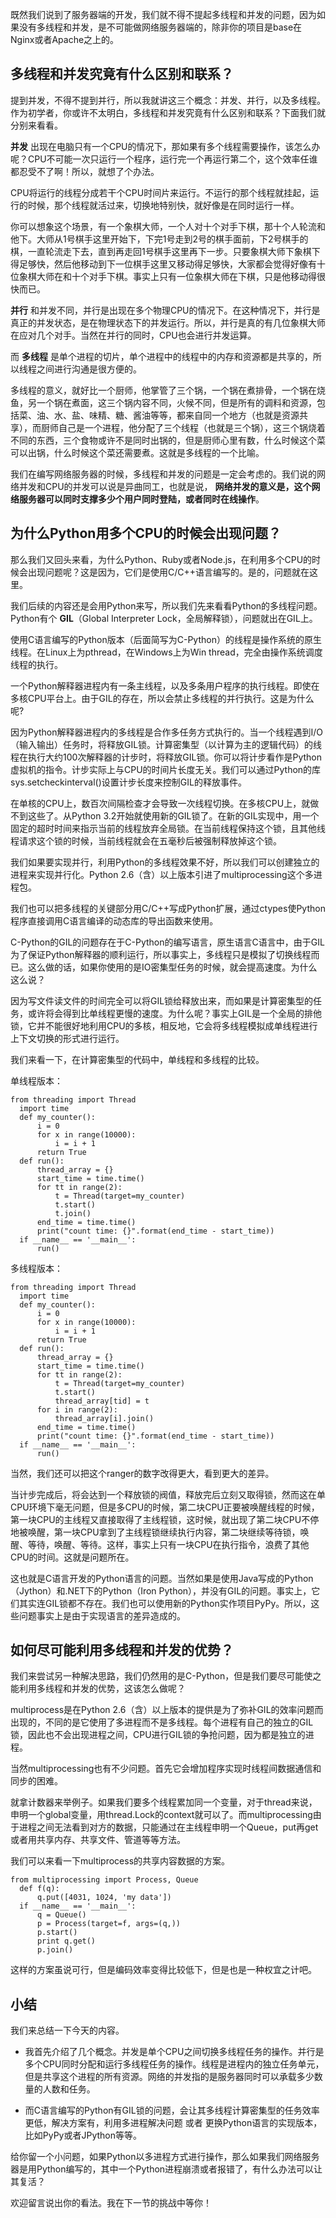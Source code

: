 既然我们说到了服务器端的开发，我们就不得不提起多线程和并发的问题，因为如果没有多线程和并发，是不可能做网络服务器端的，除非你的项目是base在Nginx或者Apache之上的。

## 多线程和并发究竟有什么区别和联系？

提到并发，不得不提到并行，所以我就讲这三个概念：并发、并行，以及多线程。作为初学者，你或许不太明白，多线程和并发究竟有什么区别和联系？下面我们就分别来看看。

**并发** 出现在电脑只有一个CPU的情况下，那如果有多个线程需要操作，该怎么办呢？CPU不可能一次只运行一个程序，运行完一个再运行第二个，这个效率任谁都忍受不了啊！所以，就想了个办法。

CPU将运行的线程分成若干个CPU时间片来运行。不运行的那个线程就挂起，运行的时候，那个线程就活过来，切换地特别快，就好像是在同时运行一样。

你可以想象这个场景，有一个象棋大师，一个人对十个对手下棋，那十个人轮流和他下。大师从1号棋手这里开始下，下完1号走到2号的棋手面前，下2号棋手的棋，一直轮流走下去，直到再走回1号棋手这里再下一步。只要象棋大师下象棋下得足够快，然后他移动到下一位棋手这里又移动得足够快，大家都会觉得好像有十位象棋大师在和十个对手下棋。事实上只有一位象棋大师在下棋，只是他移动得很快而已。

**并行** 和并发不同，并行是出现在多个物理CPU的情况下。在这种情况下，并行是真正的并发状态，是在物理状态下的并发运行。所以，并行是真的有几位象棋大师在应对几个对手。当然在并行的同时，CPU也会进行并发运算。

而 **多线程** 是单个进程的切片，单个进程中的线程中的内存和资源都是共享的，所以线程之间进行沟通是很方便的。

多线程的意义，就好比一个厨师，他掌管了三个锅，一个锅在煮排骨，一个锅在烧鱼，另一个锅在煮面，这三个锅内容不同，火候不同，但是所有的调料和资源，包括菜、油、水、盐、味精、糖、酱油等等，都来自同一个地方（也就是资源共享），而厨师自己是一个进程，他分配了三个线程（也就是三个锅），这三个锅烧着不同的东西，三个食物或许不是同时出锅的，但是厨师心里有数，什么时候这个菜可以出锅，什么时候这个菜还需要煮。这就是多线程的一个比喻。

我们在编写网络服务器的时候，多线程和并发的问题是一定会考虑的。我们说的网络并发和CPU的并发可以说是异曲同工，也就是说， **网络并发的意义是，这个网络服务器可以同时支撑多少个用户同时登陆，或者同时在线操作**。

## 为什么Python用多个CPU的时候会出现问题？

那么我们又回头来看，为什么Python、Ruby或者Node.js，在利用多个CPU的时候会出现问题呢？这是因为，它们是使用C/C++语言编写的。是的，问题就在这里。

我们后续的内容还是会用Python来写，所以我们先来看看Python的多线程问题。Python有个 **GIL**（Global Interpreter Lock，全局解释锁），问题就出在GIL上。

使用C语言编写的Python版本（后面简写为C-Python）的线程是操作系统的原生线程。在Linux上为pthread，在Windows上为Win thread，完全由操作系统调度线程的执行。

一个Python解释器进程内有一条主线程，以及多条用户程序的执行线程。即使在多核CPU平台上。由于GIL的存在，所以会禁止多线程的并行执行。这是为什么呢?

因为Python解释器进程内的多线程是合作多任务方式执行的。当一个线程遇到I/O（输入输出）任务时，将释放GIL锁。计算密集型（以计算为主的逻辑代码）的线程在执行大约100次解释器的计步时，将释放GIL锁。你可以将计步看作是Python虚拟机的指令。计步实际上与CPU的时间片长度无关。我们可以通过Python的库sys.setcheckinterval()设置计步长度来控制GIL的释放事件。

在单核的CPU上，数百次间隔检查才会导致一次线程切换。在多核CPU上，就做不到这些了。从Python 3.2开始就使用新的GIL锁了。在新的GIL实现中，用一个固定的超时时间来指示当前的线程放弃全局锁。在当前线程保持这个锁，且其他线程请求这个锁的时候，当前线程就会在五毫秒后被强制释放掉这个锁。

我们如果要实现并行，利用Python的多线程效果不好，所以我们可以创建独立的进程来实现并行化。Python 2.6（含）以上版本引进了multiprocessing这个多进程包。

我们也可以把多线程的关键部分用C/C++写成Python扩展，通过ctypes使Python程序直接调用C语言编译的动态库的导出函数来使用。

C-Python的GIL的问题存在于C-Python的编写语言，原生语言C语言中，由于GIL为了保证Python解释器的顺利运行，所以事实上，多线程只是模拟了切换线程而已。这么做的话，如果你使用的是IO密集型任务的时候，就会提高速度。为什么这么说？

因为写文件读文件的时间完全可以将GIL锁给释放出来，而如果是计算密集型的任务，或许将会得到比单线程更慢的速度。为什么呢？事实上GIL是一个全局的排他锁，它并不能很好地利用CPU的多核，相反地，它会将多线程模拟成单线程进行上下文切换的形式进行运行。

我们来看一下，在计算密集型的代码中，单线程和多线程的比较。

单线程版本：

```
from threading import Thread
  import time
  def my_counter():
      i = 0
      for x in range(10000):
          i = i + 1
      return True
  def run():
      thread_array = {}
      start_time = time.time()
      for tt in range(2):
          t = Thread(target=my_counter)
          t.start()
          t.join()
      end_time = time.time()
      print("count time: {}".format(end_time - start_time))
  if __name__ == '__main__':
      run()

```

多线程版本：

```
from threading import Thread
  import time
  def my_counter():
      i = 0
      for x in range(10000):
          i = i + 1
      return True
  def run():
      thread_array = {}
      start_time = time.time()
      for tt in range(2):
          t = Thread(target=my_counter)
          t.start()
          thread_array[tid] = t
      for i in range(2):
          thread_array[i].join()
      end_time = time.time()
      print("count time: {}".format(end_time - start_time))
  if __name__ == '__main__':
      run()

```

当然，我们还可以把这个ranger的数字改得更大，看到更大的差异。

当计步完成后，将会达到一个释放锁的阀值，释放完后立刻又取得锁，然而这在单CPU环境下毫无问题，但是多CPU的时候，第二块CPU正要被唤醒线程的时候，第一块CPU的主线程又直接取得了主线程锁，这时候，就出现了第二块CPU不停地被唤醒，第一块CPU拿到了主线程锁继续执行内容，第二块继续等待锁，唤醒、等待，唤醒、等待。这样，事实上只有一块CPU在执行指令，浪费了其他CPU的时间。这就是问题所在。

这也就是C语言开发的Python语言的问题。当然如果是使用Java写成的Python（Jython）和.NET下的Python（Iron Python），并没有GIL的问题。事实上，它们其实连GIL锁都不存在。我们也可以使用新的Python实作项目PyPy。所以，这些问题事实上是由于实现语言的差异造成的。

## 如何尽可能利用多线程和并发的优势？

我们来尝试另一种解决思路，我们仍然用的是C-Python，但是我们要尽可能使之能利用多线程和并发的优势，这该怎么做呢？

multiprocess是在Python 2.6（含）以上版本的提供是为了弥补GIL的效率问题而出现的，不同的是它使用了多进程而不是多线程。每个进程有自己的独立的GIL锁，因此也不会出现进程之间，CPU进行GIL锁的争抢问题，因为都是独立的进程。

当然multiprocessing也有不少问题。首先它会增加程序实现时线程间数据通信和同步的困难。

就拿计数器来举例子。如果我们要多个线程累加同一个变量，对于thread来说，申明一个global变量，用thread.Lock的context就可以了。而multiprocessing由于进程之间无法看到对方的数据，只能通过在主线程申明一个Queue，put再get或者用共享内存、共享文件、管道等等方法。

我们可以来看一下multiprocess的共享内容数据的方案。

```
from multiprocessing import Process, Queue
  def f(q):
      q.put([4031, 1024, 'my data'])
  if __name__ == '__main__':
      q = Queue()
      p = Process(target=f, args=(q,))
      p.start()
      print q.get()
      p.join()

```

这样的方案虽说可行，但是编码效率变得比较低下，但是也是一种权宜之计吧。

## 小结

我们来总结一下今天的内容。

- 我首先介绍了几个概念。并发是单个CPU之间切换多线程任务的操作。并行是多个CPU同时分配和运行多线程任务的操作。线程是进程内的独立任务单元，但是共享这个进程的所有资源。网络的并发指的是服务器同时可以承载多少数量的人数和任务。

- 而C语言编写的Python有GIL锁的问题，会让其多线程计算密集型的任务效率更低，解决方案有，利用多进程解决问题 或者 更换Python语言的实现版本，比如PyPy或者JPython等等。


给你留一个小问题，如果Python以多进程方式进行操作，那么如果我们网络服务器是用Python编写的，其中一个Python进程崩溃或者报错了，有什么办法可以让其复活？

欢迎留言说出你的看法。我在下一节的挑战中等你！